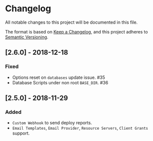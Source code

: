 # Changelog
All notable changes to this project will be documented in this file.

The format is based on [Keep a Changelog](https://keepachangelog.com/en/1.0.0/),
and this project adheres to [Semantic Versioning](https://semver.org/spec/v2.0.0.html).

## [2.6.0] - 2018-12-18

### Fixed
- Options reset on `databases` update issue. #35
- Database Scripts under non root `BASE_DIR`. #36

## [2.5.0] - 2018-11-29

### Added
- `Custom Webhook` to send deploy reports.
- `Email Templates`, `Email Provider`, `Resource Servers`, `Client Grants` support.

